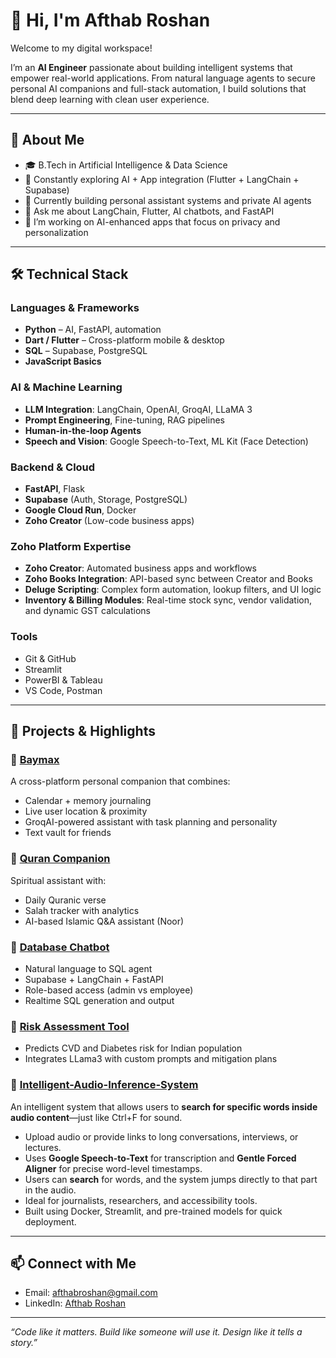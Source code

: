 # 👋 Hi, I'm Afthab Roshan

Welcome to my digital workspace!

I’m an **AI Engineer** passionate about building intelligent systems that empower real-world applications. From natural language agents to secure personal AI companions and full-stack automation, I build solutions that blend deep learning with clean user experience.

---

## 🧠 About Me

- 🎓 B.Tech in Artificial Intelligence & Data Science  
- 🌱 Constantly exploring AI + App integration (Flutter + LangChain + Supabase)
- 🚀 Currently building personal assistant systems and private AI agents
- 💬 Ask me about LangChain, Flutter, AI chatbots, and FastAPI
- 🔭 I’m working on AI-enhanced apps that focus on privacy and personalization

---

## 🛠️ Technical Stack

### Languages & Frameworks
- **Python** – AI, FastAPI, automation
- **Dart / Flutter** – Cross-platform mobile & desktop
- **SQL** – Supabase, PostgreSQL
- **JavaScript Basics**

### AI & Machine Learning
- **LLM Integration**: LangChain, OpenAI, GroqAI, LLaMA 3
- **Prompt Engineering**, Fine-tuning, RAG pipelines
- **Human-in-the-loop Agents**
- **Speech and Vision**: Google Speech-to-Text, ML Kit (Face Detection)

### Backend & Cloud
- **FastAPI**, Flask
- **Supabase** (Auth, Storage, PostgreSQL)
- **Google Cloud Run**, Docker
- **Zoho Creator** (Low-code business apps)

### Zoho Platform Expertise
- **Zoho Creator**: Automated business apps and workflows
- **Zoho Books Integration**: API-based sync between Creator and Books
- **Deluge Scripting**: Complex form automation, lookup filters, and UI logic
- **Inventory & Billing Modules**: Real-time stock sync, vendor validation, and dynamic GST calculations


### Tools
- Git & GitHub
- Streamlit
- PowerBI & Tableau
- VS Code, Postman

---

## 📱 Projects & Highlights

### 🔹 [Baymax](https://github.com/afthabroshan/baymax)
A cross-platform personal companion that combines:
- Calendar + memory journaling
- Live user location & proximity
- GroqAI-powered assistant with task planning and personality
- Text vault for friends

### 🔹 [Quran Companion](https://github.com/afthabroshan/q)
Spiritual assistant with:
- Daily Quranic verse
- Salah tracker with analytics
- AI-based Islamic Q&A assistant (Noor)

### 🔹 [Database Chatbot](https://github.com/afthabroshan/dbcb)
- Natural language to SQL agent
- Supabase + LangChain + FastAPI
- Role-based access (admin vs employee)
- Realtime SQL generation and output

### 🔹 [Risk Assessment Tool](https://github.com/afthabroshan/CVD-Risk-Score-Project)
- Predicts CVD and Diabetes risk for Indian population
- Integrates LLama3 with custom prompts and mitigation plans

### 🔹 [Intelligent-Audio-Inference-System](https://github.com/afthabroshan/Intelligent-Audio-Inference-System)
An intelligent system that allows users to **search for specific words inside audio content**—just like Ctrl+F for sound.

- Upload audio or provide links to long conversations, interviews, or lectures.
- Uses **Google Speech-to-Text** for transcription and **Gentle Forced Aligner** for precise word-level timestamps.
- Users can **search** for words, and the system jumps directly to that part in the audio.
- Ideal for journalists, researchers, and accessibility tools.
- Built using Docker, Streamlit, and pre-trained models for quick deployment.

---


## 📫 Connect with Me

- Email: afthabroshan@gmail.com
- LinkedIn: [Afthab Roshan](https://www.linkedin.com/in/afthab-roshan)

---

_“Code like it matters. Build like someone will use it. Design like it tells a story.”_
